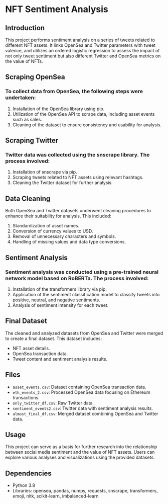# NFT Sentiment Analysis

## Introduction

This project performs sentiment analysis on a series of tweets related to different NFT assets. It links OpenSea and Twitter parameters with tweet valence, and utilizes an ordered logistic regression to assess the impact of not only tweet sentiment but also different Twitter and OpenSea metrics on the value of NFTs.

## Scraping OpenSea

### To collect data from OpenSea, the following steps were undertaken:

1. Installation of the OpenSea library using pip.
2. Utilization of the OpenSea API to scrape data, including asset events such as sales.
3. Cleaning of the dataset to ensure consistency and usability for analysis.

## Scraping Twitter

### Twitter data was collected using the snscrape library. The process involved:

1. Installation of snscrape via pip.
2. Scraping tweets related to NFT assets using relevant hashtags.
3. Cleaning the Twitter dataset for further analysis.

## Data Cleaning

Both OpenSea and Twitter datasets underwent cleaning procedures to enhance their suitability for analysis. This included:

1. Standardization of asset names.
2. Conversion of currency values to USD.
3. Removal of unnecessary characters and symbols.
4. Handling of missing values and data type conversions.

## Sentiment Analysis

### Sentiment analysis was conducted using a pre-trained neural network model based on RoBERTa. The process involved:

1. Installation of the transformers library via pip.
2. Application of the sentiment classification model to classify tweets into positive, neutral, and negative sentiments.
3. Analysis of sentiment intensity for each tweet.

## Final Dataset

The cleaned and analyzed datasets from OpenSea and Twitter were merged to create a final dataset. This dataset includes:

- NFT asset details.
- OpenSea transaction data.
- Tweet content and sentiment analysis results.

## Files

- `asset_events.csv`: Dataset containing OpenSea transaction data.
- `eth_events_2.csv`: Processed OpenSea data focusing on Ethereum transactions.
- `only_twitter_df.csv`: Raw Twitter data.
- `sentiment_events2.csv`: Twitter data with sentiment analysis results.
- `almost_final_df.csv`: Merged dataset combining OpenSea and Twitter data.

## Usage

This project can serve as a basis for further research into the relationship between social media sentiment and the value of NFT assets. Users can explore various analyses and visualizations using the provided datasets.

## Dependencies

- Python 3.8
- Libraries: opensea, pandas, numpy, requests, snscrape, transformers, emoji, nltk, scikit-learn, imbalanced-learn

